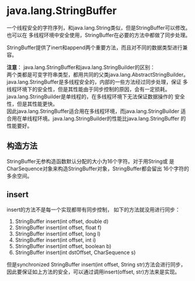 # java.lang.StringBuffer
一个线程安全的字符序列，和java.lang.String类似，但是StringBuffer可以修改。也可以在
多线程环境中安全使用，StringBuffer在必要的方法中都做了同步处理。 

StringBuffer提供了inert和append两个重要方法，而且对不同的数据类型进行兼容。

**注意**： java.lang.StringBuffer和java.lang.StringBuilder的区别：  
两个类都是可变字符串类型，都用共同的父类java.lang.AbstractStringBuilder。  
java.lang.StringBuffer是多线程安全的，内部的一些方法经过同步处理，保证
多线程环境下的安全性，但是其性能由于同步控制的原因，会有一定损耗。  
java.lang.StringBuilder是单线程的，在多线程环境下无法保证数据操作的
安全性，但是其性能更快。  
因此java.lang.StringBuffer适合用在多线程环境，而java.lang.StringBuilder
适合用在单线程环境。java.lang.StringBuilder的性能比java.lang.StringBuffer
的性能要好。  

## 构造方法
StringBuffer无参构造函数默认分配的大小为16个字符。对于用String或
是CharSequence对象来构造StringBuffer对象，StringBuffer都会留出
16个字符的多余空间。  

## insert
insert的方法不是每一个实现都带有同步控制， 如下的方法就没用进行同步：  
1. StringBuffer insert(int offset, double d)  
2. StringBuffer insert(int offset, float f)  
3. StringBuffer insert(int offset, long l) 
4. StringBuffer insert(int offset, int i)  
5. StringBuffer insert(int offset, boolean b)  
6. StringBuffer insert(int dstOffset, CharSequence s) 
 
但是synchronized StringBuffer insert(int offset, String str)方法会进行同步，
因此要保证如上方法的安全，可以通过调用insert(offset, str)方法来是实现。
